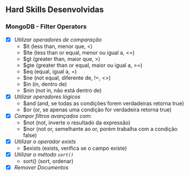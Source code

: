 ## Hard Skills Desenvolvidas

### MongoDB - Filter Operators

- [X] _Utilizar operadores de comparação_
  - $lt (less than, menor que, <)
  - $lte (less than or equal, menor ou igual a, <=)
  - $gt (greater than, maior que, >)
  - $gte (greater than or equal, maior ou igual a, >=)
  - $eq (equal, igual a, =)
  - $ne (not equal, diferente de, !=, <>)
  - $in (in, dentro de)
  - $nin (not in, não está dentro de)
- [X] _Utilizar operadores lógicos_
  - $and (and, se todas as condições forem verdadeiras retorna true)
  - $or (or, se apenas uma condição for verdadeira retorna true)
- [X] _Compor filtros avançados com:_
  - $not (not, inverte o resultado da expressão)
  - $nor (not or, semelhante ao or, porém trabalha com a condição false)
- [X] _Utilizar o operador exists_
  - $exists (exists, verifica se o campo existe)
- [X] _Utilizar o método `sort()`_
  - sort() (sort, ordenar)
- [X] _Remover Documentos_
